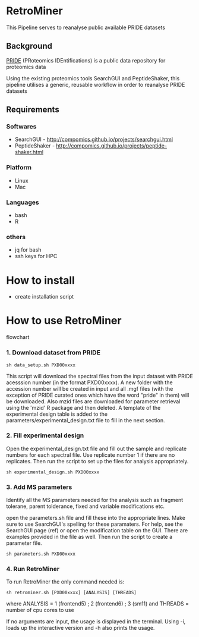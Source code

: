 # RetroMiner

This Pipeline serves to reanalyse public available PRIDE datasets

## Background

[PRIDE](https://www.ebi.ac.uk/pride/archive) (PRoteomics IDEntifications) is a public data repository for proteomics data

Using the existing proteomics tools SearchGUI and PeptideShaker,
this pipeline utilises a generic, reusable workflow in order to reanalyse PRIDE datasets

## Requirements

### Softwares 

* SearchGUI - http://compomics.github.io/projects/searchgui.html
* PeptideShaker - http://compomics.github.io/projects/peptide-shaker.html

### Platform
- Linux
- Mac

### Languages
- bash
- R

### others
- jq for bash
- ssh keys for HPC


# How to install

- create installation script

# How to use RetroMiner

<!-- ![alt text](https://github.com/Nazrath10R/RetroMiner_to_RTPEA/blob/master/images/RetroMiner%20to%20RTPEA.png)
 -->
flowchart


### 1. Download dataset from PRIDE

<!-- <span style="color:blue">Apocrita</span> -->

```
sh data_setup.sh PXD00xxxx
```

This script will download the spectral files from the input dataset with PRIDE acesssion number (in the format PXD00xxxx).
A new folder with the accession number will be created in input and all .mgf files (with the exception of PRIDE curated ones which 
have the word "pride" in them) will be downloaded. Also mzid files are downloaded for parameter retrieval using the 'mzid' R package
and then deleted. A template of the experimental design table is added to the parameters/experimental_design.txt file to fill in the next section.


### 2. Fill experimental design

<!-- <span style="color:blue">Apocrita</span> -->

Open the experimental_design.txt file and fill out the sample and replicate numbers for each spectral file.
Use replicate number 1 if there are no replicates. Then run the script to set up the files for analysis appropriately.

```
sh experimental_design.sh PXD00xxxx
```

### 3. Add MS parameters

Identify all the MS parameters needed for the analysis such as fragment tolerane, parent tolderance, fixed and variable modifications etc.

open the parameters.sh file and fill these into the appropriate lines. Make sure to use SearchGUI's spelling for these paramaters.
For help, see the SearchGUI page (ref) or open the modification table on the GUI. There are examples provided in the file as well.
Then run the script to create a parameter file.

```
sh parameters.sh PXD00xxxx
```


### 4. Run RetroMiner

<span style="color:blue"><!-- DropBox --></span>

To run RetroMiner the only command needed is:

```
sh retrominer.sh [PXD00xxxx] [ANALYSIS] [THREADS]
```

where ANALYSIS = 1 (frontend5) ; 2 (frontend6) ; 3 (sm11)
and THREADS = number of cpu cores to use

If no arguments are input, the usage is displayed in the terminal.
Using -i, loads up the interactive version and -h also prints the usage.























